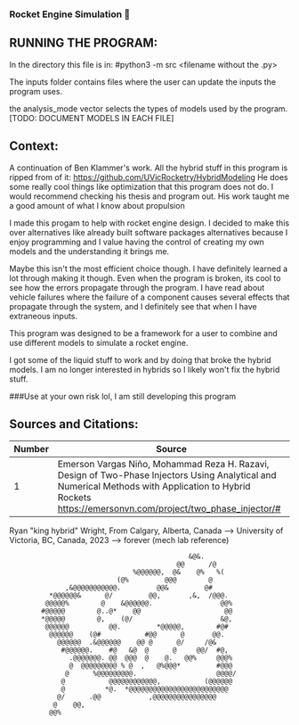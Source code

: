 ### Rocket Engine Simulation 🚀

## RUNNING THE PROGRAM:

In the directory this file is in:  #python3 -m src <filename without the .py>

The inputs folder contains files where the user can update the inputs the program uses.

the analysis_mode vector selects the types of models used by the program.
[TODO: DOCUMENT MODELS IN EACH FILE]



## Context:
A continuation of Ben Klammer's work. All the hybrid stuff in this program is ripped from of it:
https://github.com/UVicRocketry/HybridModeling
He does some really cool things like optimization that this program does not do. 
I would recommend checking his thesis and program out. His work taught me a good amount of what I know about propulsion

I made this progam to help with rocket engine design. I decided to make this over alternatives like
already built software packages alternatives because I enjoy programming and I value having the control
of creating my own models and the understanding it brings me. 

Maybe this isn't the most efficient choice though. I have definitely learned a lot through making it though. Even when the program is broken, its cool to see how the errors propagate through the program. I have read about vehicle failures where the failure of a component causes several effects that propagate through the system, and I definitely see that when I have extraneous inputs.

This program was designed to be a framework for a user to combine and use different models to simulate a rocket engine.

I got some of the liquid stuff to work and by doing that broke the hybrid models. I am no longer interested in hybrids so I likely won't fix the hybrid stuff.

###Use at your own risk lol, I am still developing this program 

## Sources and Citations:
| Number | Source                                                                                                                                                         |
|--------|----------------------------------------------------------------------------------------------------------------------------------------------------------------|
| 1      | Emerson Vargas Niño, Mohammad Reza H. Razavi, Design of Two-Phase Injectors Using Analytical and Numerical Methods with Application to Hybrid Rockets https://emersonvn.com/project/two_phase_injector/# |


Ryan "king hybrid" Wright, From Calgary, Alberta, Canada --> University of Victoria, BC, Canada, 2023 --> forever (mech lab reference)

```plaintext
                                             &@&.                       
                                          @@      /@                    
                               %@@@@@@,  @&    @%   %(                  
                           (@%         @@@        @                     
              ,&@@@@@@@@@@@.         @@&         @#                     
          *@@@@@@&      @/         @@,       ,&,  /@@@.                 
         @@@@@%        @    &@@@@@@.                 @@%                
        #@@@@@        @..@*    @@                     @@                
        *@@@@@        @,    (@/                      &@,                
         @@@@@@          @@.         *@@@@@,        #@#                 
          @@@@@@    (@#           #@@      @       @@.                  
            @@@@@@  .&@@@@@@    @@ @      @/     /@&                    
             #@@@@@@.    #@   &@  @      @     @@/  #@,                 
               .@@@@@@@. @@  @@@  @    @.   @@%     @@@%                
               @  @@@@@@@@@ % @  ,   @%@@@*         #@@@                
              @      %@@@@@@@@@.                    @@@@/                       
             @           @@@@@@@@@@@@,           (@@@@@@                
             @          *@.  *@@@@@@@@@@@@@@@@@@@@@@@@@                 
            @/      .@@            ,@@@@@@@@@@@@@@@@                    
           @    @@,                                                     
          @@%                                                                              
